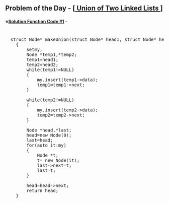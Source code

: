 ## Problem of the Day - [<a href="https://practice.geeksforgeeks.org/problems/union-of-two-linked-list/1"> Union of Two Linked Lists </a>]


#### ⭐<ins>Solution Function Code #1</ins> -
<pre>

  struct Node* makeUnion(struct Node* head1, struct Node* head2)
    {
        set<int>my;
        Node *temp1,*temp2;
        temp1=head1;
        temp2=head2;
        while(temp1!=NULL)
        {
            my.insert(temp1->data);
            temp1=temp1->next;
        }
        
        while(temp2!=NULL)
        {
            my.insert(temp2->data);
            temp2=temp2->next;
        }
        
        Node *head,*last;
        head=new Node(0);
        last=head;
        for(auto it:my)
        {
            Node *t;
            t= new Node(it);
            last->next=t;
            last=t;
        }
        
        head=head->next;
        return head;
    }
</pre>
